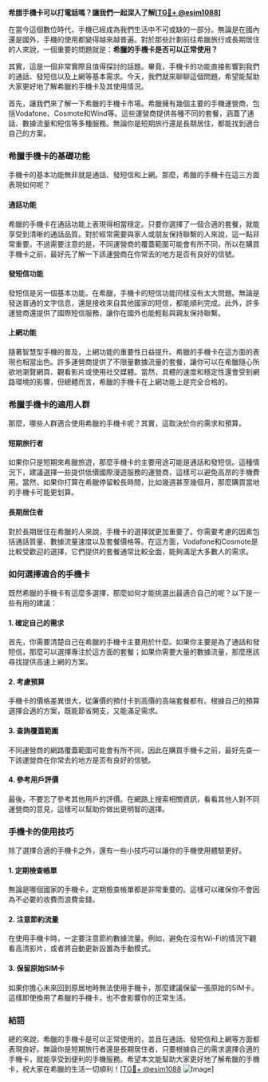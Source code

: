 **希腊手機卡可以打電話嗎？讓我們一起深入了解[[TG💪+ @esim1088](https://t.me/s/esim1088)]**

在當今這個數位時代，手機已經成為我們生活中不可或缺的一部分。無論是在國內還是國外，手機的使用都變得越來越普遍。對於那些計劃前往希臘旅行或長期居住的人來說，一個重要的問題就是：**希臘的手機卡是否可以正常使用？**

其實，這是一個非常實際且值得探討的話題。畢竟，手機卡的功能直接影響到我們的通話、發短信以及上網等基本需求。今天，我們就來聊聊這個問題，希望能幫助大家更好地了解希臘的手機卡及其使用情況。

首先，讓我們來了解一下希臘的手機卡市場。希臘擁有幾個主要的手機運營商，包括Vodafone、Cosmote和Wind等。這些運營商提供各種不同的套餐，涵蓋了通話、數據流量和短信等多種服務。無論你是短期旅行還是長期居住，都能找到適合自己的方案。

### 希臘手機卡的基礎功能

手機卡的基本功能無非就是通話、發短信和上網。那麼，希臘的手機卡在這三方面表現如何呢？

#### 通話功能

希臘的手機卡在通話功能上表現得相當穩定。只要你選擇了一個合適的套餐，就能享受到清晰的通話品質。對於經常需要與家人或朋友保持聯繫的人來說，這一點非常重要。不過需要注意的是，不同運營商的覆蓋範圍可能會有所不同，所以在購買手機卡之前，最好先了解一下該運營商在你常去的地方是否有良好的信號。

#### 發短信功能

發短信是另一個基本功能。在希臘，手機卡的短信功能同樣沒有太大問題。無論是發送普通的文字信息，還是接收來自其他國家的短信，都能順利完成。此外，許多運營商還提供了國際短信服務，讓你在國外也能輕鬆與親友保持聯繫。

#### 上網功能

隨著智慧型手機的普及，上網功能的重要性日益提升。希臘的手機卡在這方面的表現也相當出色。許多運營商提供了不限量數據流量的套餐，讓你可以在希臘隨心所欲地瀏覽網頁、觀看影片或使用社交媒體。當然，具體的速度和穩定性還會受到網路環境的影響，但總體而言，希臘的手機卡在上網功能上是完全合格的。

### 希臘手機卡的適用人群

那麼，哪些人群適合使用希臘的手機卡呢？其實，這取決於你的需求和預算。

#### 短期旅行者

如果你只是短期來希臘旅遊，那麼手機卡的主要用途可能是通話和發短信。這種情況下，建議選擇一些提供低價國際漫遊服務的運營商，這樣可以避免高昂的手機費用。當然，如果你打算在希臘停留較長時間，比如幾週甚至幾個月，那麼購買當地的手機卡可能更划算。

#### 長期居住者

對於長期居住在希臘的人來說，手機卡的選擇就更加重要了。你需要考慮的因素包括通話質量、數據流量速度以及套餐價格等。在這方面，Vodafone和Cosmote是比較受歡迎的選擇，它們提供的套餐通常比較全面，能夠滿足大多數人的需求。

### 如何選擇適合的手機卡

既然希臘的手機卡有這麼多選擇，那麼如何才能挑選出最適合自己的呢？以下是一些有用的建議：

#### 1. 確定自己的需求

首先，你需要清楚自己在希臘的手機卡主要用於什麼。如果你主要是為了通話和發短信，那麼可以選擇專注於這方面的套餐；如果你需要大量的數據流量，那麼應該尋找提供高速上網的方案。

#### 2. 考慮預算

手機卡的價格差異很大，從廉價的預付卡到高價的高端套餐都有。根據自己的預算選擇合適的方案，既能節省開支，又能滿足需求。

#### 3. 查詢覆蓋範圍

不同運營商的網路覆蓋範圍可能會有所不同，因此在購買手機卡之前，最好先查一下該運營商在你常去的地方是否有良好的信號。

#### 4. 參考用戶評價

最後，不要忘了參考其他用戶的評價。在網路上搜索相關資訊，看看其他人對不同運營商的意見，這樣可以幫助你做出更明智的選擇。

### 手機卡的使用技巧

除了選擇合適的手機卡之外，還有一些小技巧可以讓你的手機使用體驗更好。

#### 1. 定期檢查帳單

無論是哪個國家的手機卡，定期檢查帳單都是非常重要的。這樣可以確保你不會因為不必要的收費而浪費金錢。

#### 2. 注意節約流量

在使用手機卡時，一定要注意節約數據流量。例如，避免在沒有Wi-Fi的情況下觀看高清影片，或者將自動更新設置為手動模式。

#### 3. 保留原始SIM卡

如果你擔心未來回到原居地時無法使用手機卡，那麼建議保留一張原始的SIM卡。這樣即使換用了希臘的手機卡，也不會影響你的正常生活。

### 結語

總的來說，希臘的手機卡是可以正常使用的，並且在通話、發短信和上網等方面都表現良好。無論你是短期旅行者還是長期居住者，只要根據自己的需求選擇合適的手機卡，就能享受到便利的手機服務。希望本文能幫助大家更好地了解希臘的手機卡，祝大家在希臘的生活一切順利！[[TG💪+ @esim1088](https://t.me/s/esim1088) ![Image](https://i.postimg.cc/4NQfJmqS/Snipaste-2025-05-13-00-14-12.png)]
